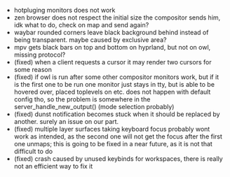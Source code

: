 - hotpluging monitors does not work
- zen browser does not respect the initial size the compositor sends him, idk what to do, check on map and send again?
- waybar rounded corners leave black background behind instead of being transparent. maybe caused by exclusive area?
- mpv gets black bars on top and bottom on hyprland, but not on owl, missing protocol?
- (fixed) when a client requests a cursor it may render two cursors for some reason
- (fixed) if owl is run after some other compositor monitors work, but if it is the first one to be run one monitor just stays in tty, but is able to be hovered over, placed toplevels on etc. does not happen with default config tho, so the problem is somewhere in the server_handle_new_output() (mode selection probably)
- (fixed) dunst notification becomes stuck when it should be replaced by another. surely an issue on our part.
- (fixed) multiple layer surfaces taking keyboard focus probably wont work as intended, as the second one will not get the focus after the first one unmaps; this is going to be fixed in a near future, as it is not that difficult to do
- (fixed) crash caused by unused keybinds for workspaces, there is really not an efficient way to fix it

